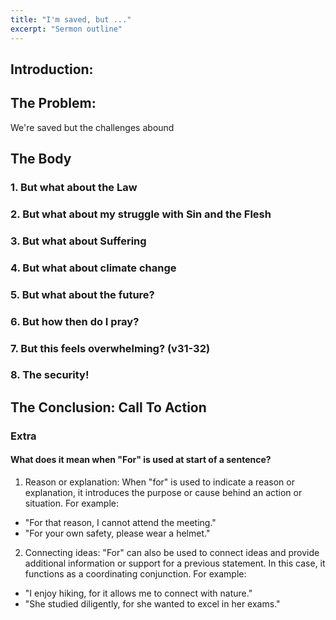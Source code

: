 ```yaml
---
title: "I'm saved, but ..."
excerpt: "Sermon outline"
---
```


## Introduction:

## The Problem:
We're saved but the challenges abound

## The Body

### 1. But what about the Law

### 2. But what about my struggle with Sin and the Flesh

### 3. But what about Suffering

### 4. But what about climate change

### 5. But what about the future?

### 6. But how then do I pray?

### 7. But this feels overwhelming? (v31-32)

### 8. The security! 

## The Conclusion: Call To Action


### Extra
#### What does it mean when "For" is used at start of a sentence?
1. Reason or explanation: When "for" is used to indicate a reason or explanation, it introduces the purpose or cause behind an action or situation. For example:
 - "For that reason, I cannot attend the meeting."
 - "For your own safety, please wear a helmet."
2. Connecting ideas: "For" can also be used to connect ideas and provide additional information or support for a previous statement. In this case, it functions as a coordinating conjunction. For example:
 - "I enjoy hiking, for it allows me to connect with nature."
 - "She studied diligently, for she wanted to excel in her exams."

